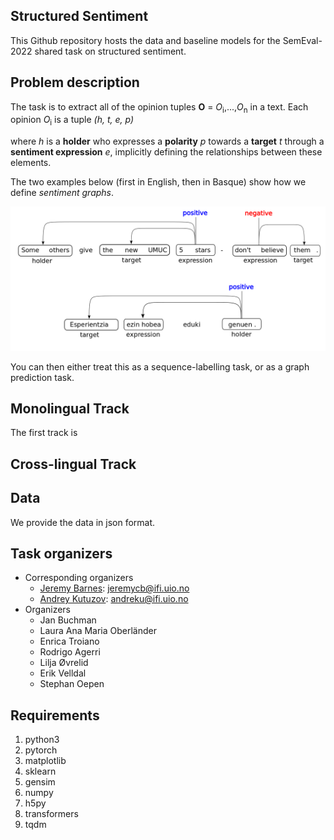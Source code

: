 ## Structured Sentiment

This Github repository hosts the data and baseline models for the SemEval-2022 shared task on structured sentiment.

## Problem description

The task is to extract all of the opinion tuples **O** = *O*<sub>i</sub>,...,*O*<sub>n</sub> in a text. Each opinion *O*<sub>i</sub> is a tuple *(h, t, e, p)*

where *h* is a **holder** who expresses a **polarity** *p* towards a **target** *t* through a **sentiment expression** *e*, implicitly defining the relationships between these elements.

The two examples below (first in English, then in Basque) show how we define *sentiment graphs*.

![multilingual example](./figures/multi_sent_graph.png)

You can then either treat this as a sequence-labelling task, or as a graph prediction task.

## Monolingual Track
The first track is

## Cross-lingual Track

## Data

We provide the data in json format.


## Task organizers

* Corresponding organizers
    * [Jeremy Barnes](https://jerbarnes.github.io/):  <jeremycb@ifi.uio.no>
    * [Andrey Kutuzov](https://www.mn.uio.no/ifi/english/people/aca/andreku/index.html): <andreku@ifi.uio.no>
* Organizers
    * Jan Buchman
    * Laura Ana Maria Oberländer
    * Enrica Troiano
    * Rodrigo Agerri
    * Lilja Øvrelid
    * Erik Velldal
    * Stephan Oepen

## Requirements

1. python3
2. pytorch
3. matplotlib
4. sklearn
5. gensim
6. numpy
7. h5py
8. transformers
9. tqdm


